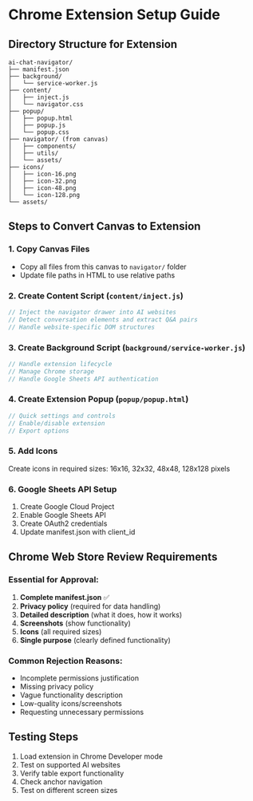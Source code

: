 # Chrome Extension Setup Guide

## Directory Structure for Extension
```
ai-chat-navigator/
├── manifest.json
├── background/
│   └── service-worker.js
├── content/
│   ├── inject.js
│   └── navigator.css
├── popup/
│   ├── popup.html
│   ├── popup.js
│   └── popup.css
├── navigator/ (from canvas)
│   ├── components/
│   ├── utils/
│   └── assets/
├── icons/
│   ├── icon-16.png
│   ├── icon-32.png
│   ├── icon-48.png
│   └── icon-128.png
└── assets/
```

## Steps to Convert Canvas to Extension

### 1. Copy Canvas Files
- Copy all files from this canvas to `navigator/` folder
- Update file paths in HTML to use relative paths

### 2. Create Content Script (`content/inject.js`)
```javascript
// Inject the navigator drawer into AI websites
// Detect conversation elements and extract Q&A pairs
// Handle website-specific DOM structures
```

### 3. Create Background Script (`background/service-worker.js`)
```javascript
// Handle extension lifecycle
// Manage Chrome storage
// Handle Google Sheets API authentication
```

### 4. Create Extension Popup (`popup/popup.html`)
```javascript
// Quick settings and controls
// Enable/disable extension
// Export options
```

### 5. Add Icons
Create icons in required sizes: 16x16, 32x32, 48x48, 128x128 pixels

### 6. Google Sheets API Setup
1. Create Google Cloud Project
2. Enable Google Sheets API
3. Create OAuth2 credentials
4. Update manifest.json with client_id

## Chrome Web Store Review Requirements

### Essential for Approval:
1. **Complete manifest.json** ✅
2. **Privacy policy** (required for data handling)
3. **Detailed description** (what it does, how it works)
4. **Screenshots** (show functionality)
5. **Icons** (all required sizes)
6. **Single purpose** (clearly defined functionality)

### Common Rejection Reasons:
- Incomplete permissions justification
- Missing privacy policy
- Vague functionality description
- Low-quality icons/screenshots
- Requesting unnecessary permissions

## Testing Steps
1. Load extension in Chrome Developer mode
2. Test on supported AI websites
3. Verify table export functionality
4. Check anchor navigation
5. Test on different screen sizes